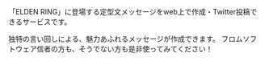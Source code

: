 「ELDEN RING」に登場する定型文メッセージをweb上で作成・Twitter投稿できるサービスです。

独特の言い回しによる、魅力あふれるメッセージが作成できます。
フロムソフトウェア信者の方も、そうでない方も是非使ってみてください！
